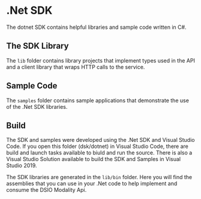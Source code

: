 # .Net SDK

The dotnet SDK contains helpful libraries and sample code written in C#.

## The SDK Library
The `lib` folder contains library projects that implement types used in the API and a client library that wraps HTTP calls to the service.

## Sample Code
The `samples` folder contains sample applications that demonstrate the use of the .Net SDK libraries.

## Build
The SDK and samples were developed using the .Net SDK and Visual Studio Code. If you open this folder (dsk/dotnet) in Visual Studio Code, there are build and launch tasks available to biuld and run the source. There is also a Visual Studio Solution available to build the SDK and Samples in Visual Studio 2019.

The SDK libraries are generated in the `lib/bin` folder. Here you will find the assemblies that you can use in your .Net code to help implement and consume the DSIO Modality Api.
